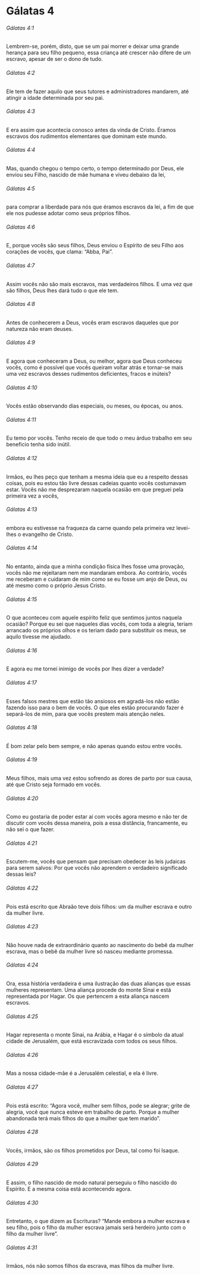 # Gálatas 4

###### Gálatas 4:1

Lembrem-se, porém, disto, que se um pai morrer e deixar uma grande herança para seu filho pequeno, essa criança até crescer não difere de um escravo, apesar de ser o dono de tudo.

###### Gálatas 4:2

Ele tem de fazer aquilo que seus tutores e administradores mandarem, até atingir a idade determinada por seu pai.

###### Gálatas 4:3

E era assim que acontecia conosco antes da vinda de Cristo. Éramos escravos dos rudimentos elementares que dominam este mundo.

###### Gálatas 4:4

Mas, quando chegou o tempo certo, o tempo determinado por Deus, ele enviou seu Filho, nascido de mãe humana e viveu debaixo da lei,

###### Gálatas 4:5

para comprar a liberdade para nós que éramos escravos da lei, a fim de que ele nos pudesse adotar como seus próprios filhos.

###### Gálatas 4:6

E, porque vocês são seus filhos, Deus enviou o Espírito de seu Filho aos corações de vocês, que clama: “Abba, Pai”.

###### Gálatas 4:7

Assim vocês não são mais escravos, mas verdadeiros filhos. E uma vez que são filhos, Deus lhes dará tudo o que ele tem.

###### Gálatas 4:8

Antes de conhecerem a Deus, vocês eram escravos daqueles que por natureza não eram deuses.

###### Gálatas 4:9

E agora que conheceram a Deus, ou melhor, agora que Deus conheceu vocês, como é possível que vocês queiram voltar atrás e tornar-se mais uma vez escravos desses rudimentos deficientes, fracos e inúteis?

###### Gálatas 4:10

Vocês estão observando dias especiais, ou meses, ou épocas, ou anos.

###### Gálatas 4:11

Eu temo por vocês. Tenho receio de que todo o meu árduo trabalho em seu beneficio tenha sido inútil.

###### Gálatas 4:12

Irmãos, eu lhes peço que tenham a mesma ideia que eu a respeito dessas coisas, pois eu estou tão livre dessas cadeias quanto vocês costumavam estar. Vocês não me desprezaram naquela ocasião em que preguei pela primeira vez a vocês,

###### Gálatas 4:13

embora eu estivesse na fraqueza da carne quando pela primeira vez levei-lhes o evangelho de Cristo.

###### Gálatas 4:14

No entanto, ainda que a minha condição física lhes fosse uma provação, vocês não me rejeitaram nem me mandaram embora. Ao contrário, vocês me receberam e cuidaram de mim como se eu fosse um anjo de Deus, ou até mesmo como o próprio Jesus Cristo.

###### Gálatas 4:15

O que aconteceu com aquele espírito feliz que sentimos juntos naquela ocasião? Porque eu sei que naqueles dias vocês, com toda a alegria, teriam arrancado os próprios olhos e os teriam dado para substituir os meus, se aquilo tivesse me ajudado.

###### Gálatas 4:16

E agora eu me tornei inimigo de vocês por lhes dizer a verdade?

###### Gálatas 4:17

Esses falsos mestres que estão tão ansiosos em agradá-los não estão fazendo isso para o bem de vocês. O que eles estão procurando fazer é separá-los de mim, para que vocês prestem mais atenção neles.

###### Gálatas 4:18

É bom zelar pelo bem sempre, e não apenas quando estou entre vocês.

###### Gálatas 4:19

Meus filhos, mais uma vez estou sofrendo as dores de parto por sua causa, até que Cristo seja formado em vocês.

###### Gálatas 4:20

Como eu gostaria de poder estar aí com vocês agora mesmo e não ter de discutir com vocês dessa maneira, pois a essa distância, francamente, eu não sei o que fazer.

###### Gálatas 4:21

Escutem-me, vocês que pensam que precisam obedecer às leis judaicas para serem salvos: Por que vocês não aprendem o verdadeiro significado dessas leis?

###### Gálatas 4:22

Pois está escrito que Abraão teve dois filhos: um da mulher escrava e outro da mulher livre.

###### Gálatas 4:23

Não houve nada de extraordinário quanto ao nascimento do bebê da mulher escrava, mas o bebê da mulher livre só nasceu mediante promessa.

###### Gálatas 4:24

Ora, essa história verdadeira é uma ilustração das duas alianças que essas mulheres representam. Uma aliança procede do monte Sinai e está representada por Hagar. Os que pertencem a esta aliança nascem escravos.

###### Gálatas 4:25

Hagar representa o monte Sinai, na Arábia, e Hagar é o símbolo da atual cidade de Jerusalém, que está escravizada com todos os seus filhos.

###### Gálatas 4:26

Mas a nossa cidade-mãe é a Jerusalém celestial, e ela é livre.

###### Gálatas 4:27

Pois está escrito: “Agora você, mulher sem filhos, pode se alegrar; grite de alegria, você que nunca esteve em trabalho de parto. Porque a mulher abandonada terá mais filhos do que a mulher que tem marido”.

###### Gálatas 4:28

Vocês, irmãos, são os filhos prometidos por Deus, tal como foi Isaque.

###### Gálatas 4:29

E assim, o filho nascido de modo natural perseguiu o filho nascido do Espírito. E a mesma coisa está acontecendo agora.

###### Gálatas 4:30

Entretanto, o que dizem as Escrituras? “Mande embora a mulher escrava e seu filho, pois o filho da mulher escrava jamais será herdeiro junto com o filho da mulher livre”.

###### Gálatas 4:31

Irmãos, nós não somos filhos da escrava, mas filhos da mulher livre.

